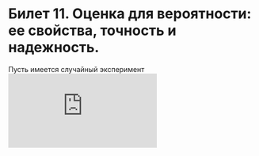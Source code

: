 # Билет 11. Оценка для вероятности: ее свойства, точность и надежность.
Пусть имеется случайный эксперимент
![](https://latex.codecogs.com/svg.latex?P=P(A)=?)